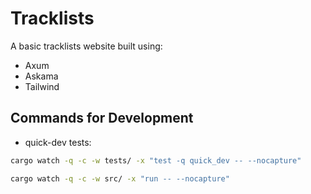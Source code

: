 # Tracklists

A basic tracklists website built using:

- Axum
- Askama
- Tailwind

## Commands for Development

- quick-dev tests:

```bash
cargo watch -q -c -w tests/ -x "test -q quick_dev -- --nocapture"
```

```bash
cargo watch -q -c -w src/ -x "run -- --nocapture"
```
